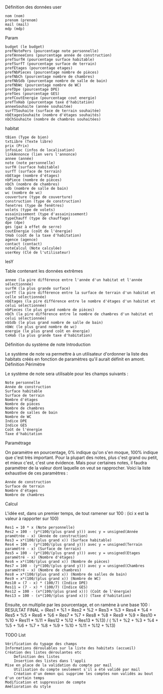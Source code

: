 Définition des données
user

    nom (nom)
    prenom (prenom)
    mail (mail)
    mdp (mdp) 

Param

    budget (le budget)
    prefNotePers (pourcentage note personnelle)
    prefAnneeCons (pourcentage année de construction)
    prefSurfH (pourcentage surface habitable)
    prefSurfT (pourcentage surface de terrain)
    prefEtages (pourcentage etages)
    prefNbPieces (pourcentage nombre de pièces)
    prefNbCh (pourcentage nombre de chambres)
    prefNbSdb (pourcentage nombre de salle de bain)
    prefNbWc (pourcentage nombre de WC)
    prefDpe (pourcentage DPE)
    prefGes (pourcentage GES)
    prefCoutEnergie (pourcentage cout energie)
    prefTxHab (pourcentage taxe d'habitation)
    anneeSouhaite (année souhaitée)
    surfTSouhaite (surface de terrain souhaitée)
    nbEtagesSouhaite (nombre d'étages souhaités)
    nbChSouhaite (nombre de chambres souhaitées) 

habitat

    tBien (Type de bien)
    txtLibre (Texte libre)
    prix (Prix)
    infosLoc (infos de localisation)
    linkAnnonce (lien vers l'annonce)
    annee (année)
    note (note personnelle)
    surfH (surface habitable)
    surfT (surface de terrain)
    nbEtage (nombre d'étages)
    nbPiece (nombre de pièces)
    nbCh (nombre de chambres)
    sdb (nombre de salle de bain)
    wc (nombre de wc)
    couverture (type de couverture)
    construction (type de construction)
    fenetres (type de fenêtres)
    volets (type de volets)
    assainissement (type d'assainissement)
    typeChauff (type de chauffage)
    dpe (dpe)
    ges (gaz à effet de serre)
    coutEnergie (coût de l'énergie)
    tHab (coût de la taxe d'habitation)
    agence (agence)
    contact (contact)
    noteCalcul (Note calculée)
    userKey (Clé de l'utilisateur) 

lesY

Table contenant les données extrêmes

    annee (la pire différence entre l'année d'un habitat et l'année sélectionnée)
    surfH (la plus grande surface)
    surfT (la pire différence entre la surface de terrain d'un habitat et celle sélectionnée)
    nbEtages (la pire différence entre le nombre d'étages d'un habitat et celui sélectionnée)
    nbPieces (le plus grand nombre de pièces)
    nbCh (la pire différence entre le nombre de chambres d'un habitat et celui sélectionnée)
    nbSdb (le plus grand nombre de salle de bain)
    nbWc (le plus grand nombre de wc)
    energie (le plus grand coût en énergie)
    txHab (la plus grande taxe d'habitation) 
    
  
Définition du système de note
Introduction

Le système de note va permettre à un utilisateur d'ordonner la liste des habitats créés en fonction de paramètres qu'il aurait définit en amont.
Définition
Périmètre

Le système de note sera utilisable pour les champs suivants :

    Note personnelle
    Année de construction
    Surface habitable
    Surface de terrain
    Nombre d'étages
    Nombre de pièces
    Nombre de chambres
    Nombre de salles de bain
    Nombre de WC
    Indice DPE
    Indice GES
    Coût de l'énergie
    Taxe d'habitation 

Paramétrage

On paramètre en pourcentage, 0% indique qu'on s'en moque, 100% indique que c'est très important. Pour la plupart des notes, plus c'est grand ou petit, et mieux c'est, c'est une évidence. Mais pour certaines notes, il faudra paramétrer de la valeur dont laquelle on veut se rapprocher. Voici la liste exhaustive de ces paramètres :

    Année de construction
    Surface de terrain
    Nombre d'étages
    Nombre de chambres 

Calcul

L'idée est, dans un premier temps, de tout ramener sur 100 : (ici x est la valeur à rapporter sur 100)

    Res1 = 10 * x (Note personnelle)
    Res2 = 100 - (y*(100/(plus grand y))) avec y = unsigned(Année pramétrée - x) (Année de construction)
    Res3 = x*(100/(plus grand x)) (Surface habitable)
    Res4 = 100 - (y*(100/(plus grand y))) avec y = unsigned(Terrain paramétré - x) (Surface de terrain)
    Res5 = 100 - (y*(100/(plus grand y))) avec y = unsigned(Etages paramétré - x) (Nombre d'étages)
    Res6 = x*(100/(plus grand x)) (Nombre de pièces)
    Res7 = 100 - (y*(100/(plus grand y))) avec y = unsigned(Chambres paramétré - x) (Nombre de chambres)
    Res8 = x*(100/(plus grand x)) (Nombre de salles de bain)
    Res9 = x*(100/(plus grand x)) (Nombre de WC)
    Res10 = (7 - x) * (100/7) (Indice DPE)
    Res11 = (7 - x) * (100/7) (Indice GES)
    Res12 = 100 - (x*(100/(plus grand x))) (Coût de l'énergie)
    Res13 = 100 - (x*(100/(plus grand x))) (Taxe d'habitation) 

Ensuite, on multiplie par les pourcentage, et on ramène à une base 100 : RESULTAT FINAL = (Res1 * %1 + Res2 * %2 + Res3 * %3 + Res4 * %4 + Res5 * %5 + Res6 * %6 + Res7 * %7 + Res8 * %8 + Res9 * %9 + Res10 * %10 + Res11 * %11 + Res12 * %12 + Res13 * %13) / ( %1 + %2 + %3 + %4 + %5 + %6 + %7 + %8 + %9 + %10 + %11 + %12 + %13) 

TODO List

    Vérification du typage des champs
    Informations déroulables sur la liste des habitats (accueil)
    Création des listes déroulantes etc
        Definition des listes
        Insertion des listes dans l'appli 
    Mise en place de la validation du compte par mail
        Utilisation du compte seulement s'il a été validé par mail
        Création d'un demon qui supprime les comptes non validés au bout d'un certain temps 
    Modification et suppression de compte
    Amélioration du style 
